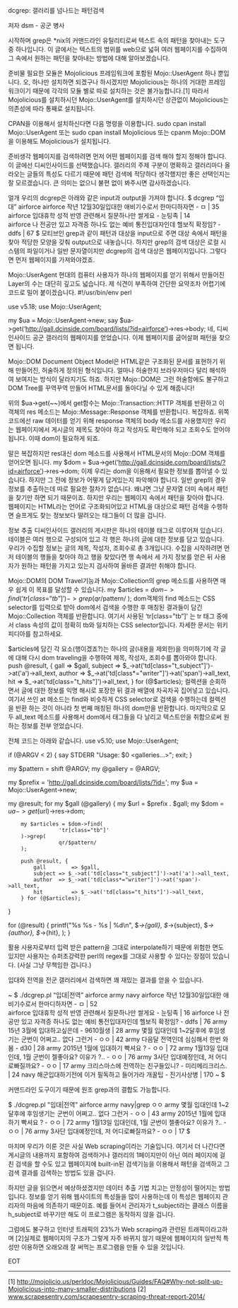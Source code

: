 dcgrep: 갤러리를 넘나드는 패턴검색



저자
        dsm - 공군 병사



시작하며
grep은 *nix의 커맨드라인 유틸리티로써 텍스트 속의 패턴을 찾아내는 도구 중 하나입니다.
이 글에서는 텍스트의 범위를 web으로 넓혀 여러 웹페이지를 수집하여 그 속에서 원하는 패턴을 찾아내는 방법에 대해 알아보겠습니다.



준비물
필요한 모듈은 Mojolicious 프레임워크에 포함된 Mojo::UserAgent 하나 뿐입니다. 오, 하나만 설치하면 되겠구나 하시겠지만 Mojolicious는 하나의 거대한 프레임워크이기 때문에 각각의 모듈 별로 따로 설치하는 것은 불가능합니다.[1]
따라서 Mojolicious를 설치하시던 Mojo::UserAgent를 설치하시던 상관없이 Mojolicious는 의존성에 따라 통째로 설치됩니다. 


CPAN을 이용해서 설치하신다면 다음 명령을 이용합니다.
sudo cpan install Mojo::UserAgent
또는
sudo cpan install Mojolicious
또는
cpanm Mojo::DOM
을 이용해도 Mojolicious가 설치됩니다.



준비생각
웹페이지를 검색하려면 먼저 어떤 웹페이지를 검색 해야 할지 정해야 합니다. 이 글에선 디씨인사이드를 선택했습니다. 갤러리의 주제 구분이 명확하고 갤러리마다 올라오는 글들의 특성도 다르기 때문에 패턴 검색에 적당하다 생각했지만 좋은 선택인지는 잘 모르겠습니다. 큰 의미는 없으니 불편 없이 봐주시면 감사하겠습니다.



얼개
우리의 dcgrep은 아래와 같은 input과 output을 가져야 합니다.
$ dcgrep “입대” airforce
airforce 작년 12월30일입대한 애비기수로서 한마디하자면 - ㅁ | 35                         
airforce 입대휴학 성적 반영 관련해서 질문하나만 쌀게요 - 눈팅족 | 14                          
airforce 나 전공만 있고 자격증 하나도 없는 예비 통전입대자인데 헬보직 확정임? - ddfs | 67
$
모티브인 grep과 같이 패턴과 대상을 input으로 주면 대상 속에서 패턴을 찾아 적당한 모양을 갖춰 output으로 내놓습니다.  하지만 grep의 검색 대상은 로컬 시스템의 파일이거나 일반 문자열이지만 dcgrep의 검색 대상은 웹페이지입니다. 그렇다면 먼저 웹페이지를 가져와야겠죠.



Mojo::UserAgent
현대의 컴퓨터 사용자가 하나의 웹페이지를 얻기 위해서 만들어진 Layer의 수는 대단히 깊고도 넓습니다. 제 식견이 부족하여 간단한 요약조차 어렵기에  코드로 밀어 붙이겠습니다.
#!/usr/bin/env perl


use v5.18;
use Mojo::UserAgent;


my $ua = Mojo::UserAgent->new;
say $ua->get(‘http://gall.dcinside.com/board/lists/?id=airforce’)->res->body;
네, 디씨인사이드 공군 갤러리의 웹페이지를 얻었습니다. 이제 웹페이지를 굽어살펴 패턴을 찾으면 됩니다.



Mojo::DOM
Document Object Model은 HTML같은 구조화된 문서를 표현하기 위해 만들어진, 허술하게 정의된 형식입니다. 얼마나 허술한지 브라우저마다 달리 해석하여 보여지는 방식이 달라지기도 하죠. 하지만 Mojo::DOM은 그런 허술함에도 불구하고 DOM Tree를 꾸역꾸역 만들어 HTML문서를 돌아다닐 수 있게 해줍니다! 


위의 $ua->get(~~)에서 get함수는 Mojo::Transaction::HTTP 객체를 반환하고 이 객체의 res 메소드는 Mojo::Message::Response 객체를 반환합니다. 복잡하죠. 위쪽 코드에선 raw 데이터를 얻기 위해 response 객체의 body 메소드를 사용했지만 우리는 웹페이지에서 게시글의 제목도 찾아야 하고 작성자도 확인해야 되고 조회수도 얻어야 됩니다. 이때 dom이 필요하게 되죠.


말은 복잡하지만 res대신 dom 메소드를 사용해서 HTML문서의 Mojo::DOM 객체를 얻어오면 됩니다.
my $dom = $ua->get(‘http://gall.dcinside.com/board/lists/?id=airforce’)->res->dom;
이제 우리는 dom을 이용해서 필요한 정보를 뽑아낼 수 있습니다. 하지만 그 전에 정보가 어떻게 담겨있는지 파악해야 합니다. 일반 grep의 경우 정보를 추출하는데 따로 필요한 절차가 없습니다. 왜냐면 그냥 문자열 더미 속에서 패턴을 찾기만 하면 되기 때문이죠. 하지만 우리는 웹페이지 속에서 패턴을 찾아야 합니다. 웹페이지는 HTML라는 언어로 구조화되어있고 HTML을 대상으로 패턴 검색을 수행하면 슬프게도 찾는 정보보다 딸려오는 태그들이 더 많을 겁니다.



정보 추출
디씨인사이드 갤러리의 게시판은 하나의 테이블 태그로 이루어져 있습니다.
테이블은 여러 행으로 구성되어 있고 각 행은 하나의 글에 대한 정보를 담고 있습니다.
우리가 수집할 정보는 글의 제목, 작성자, 조회수로 총 3개입니다. 수집을 시작하려면 먼저 테이블의 행들을 찾아야 하고 행을 찾았다면 행 속에서 세 가지 정보를 얻은 뒤 사용자가 원하는 패턴을 가지고 있는지 검사하여 올바른 결과만 취해야 합니다.


Mojo::DOM의 DOM Travel기능과 Mojo::Collection의 grep 메소드를 사용하면 매우 쉽게 이 목표를 달성할 수 있습니다.
my $articles = $dom->find(
    ‘tr[class=”tb”]'
)->grep(
    qr/$pattern/
);
dom객체의 find 메소드는 CSS selector를 입력으로 받아 dom에서 검색을 수행한 후 매칭된 결과들이 담긴 Mojo::Collection 객체를 반환합니다. 여기서 사용된 ‘tr[class=”tb”]' 는 tr 태그 중에서 class 속성의 값이 정확히 tb와 일치하는 CSS selector입니다. 자세한 문서는 위키피디아를 참고하세요.


$articles에 담긴 각 요소(행이겠죠?)는 하나의 글(내용을 제외한)을 의미하기에 각 글에 대해 다시 dom traveling을 수행하여 제목, 작성자, 조회수를 뽑아와야 합니다.
        push @result, {
                    gall        => $gall,
                    subject => $_->at('td[class="t_subject"]')->at('a')->all_text,
                    author  => $_->at('td[class*="writer"]')->at('span')->all_text,
                    hit         => $_->at('td[class="t_hits"]')->all_text,
        } for (@$articles);
컬렉션을 순회하면서 글에 대한 정보를 익명 해시로 포장한 뒤 결과 배열에 차곡차곡 집어넣고 있습니다. 여기서 쓰인 at 메소드는 find와 비슷하게 CSS selector로 검색을 수행하는데 컬렉션을 반환 하는 것이 아니라 첫 번째 매칭된 하나의 dom만을 반환합니다. 마지막으로 모두 all_text 메소드를 사용해서 dom에서 태그들을 다 날리고 텍스트만을 취함으로써 원하는 정보를 전부 얻었습니다.


전체 코드는 아래와 같습니다.
use v5.10;
use Mojo::UserAgent;
 
if (@ARGV < 2) {
        say STDERR "Usage: $0 <pattern> <galleries...>";
        exit;
}
 
my $pattern = shift @ARGV;
my @gallery = @ARGV;
 
my $prefix = 'http://gall.dcinside.com/board/lists/?id=';
my $ua = Mojo::UserAgent->new;
 
my @result;
for my $gall (@gallery) {
        my $url = $prefix . $gall;
        my $dom = $ua->get($url)->res->dom;
 
        my $articles = $dom->find(
                    'tr[class="tb"]'
        )->grep(
                    qr/$pattern/
        );
 
        push @result, {
            gall        => $gall,
            subject => $_->at('td[class="t_subject"]')->at('a')->all_text,
            author  => $_->at('td[class*="writer"]')->at('span')->all_text,
            hit         => $_->at('td[class="t_hits"]')->all_text,
        } for (@$articles);
}
 
for (@result) {
        printf("%s %s - %s | %d\n",
            $_->{gall},
            $_->{subject},
            $_->{author},
            $_->{hit},
        );
}



활용
사용자로부터 입력 받은 pattern을 그대로 interpolate하기 때문에 위험한 면도 있지만 사용자는 슈퍼초강력한 perl의 regex를 그대로 사용할 수 있다는 장점이 있습니다. (사실 그냥 무책임한 겁니다.) 


입대와 전역을 전군 갤러리에서 검색하면 꽤 재밌는 결과를 얻을 수 있습니다.


~ $ ./dcgrep.pl “입대|전역” airforce army navy
airforce 작년 12월30일입대한 애비기수로서 한마디하자면 - ㅁ | 52                          
airforce 입대휴학 성적 반영 관련해서 질문하나만 쌀게요 - 눈팅족 | 16
airforce 나 전공만 있고 자격증 하나도 없는 예비 통전입대자인데 헬보직 확정임? - ddfs | 76
army 15년 3월에 입대하고싶은데 - 9610월생 | 28
army 몇월 입대인데 1~2달후에 후임생기는 군번이 어쩌고.. 없다 그런거 - ㅇㅇ | 42
army 다음달 전역인데 심심해서 한번 와봄 - d30 | 28
army 2015년 1월에 입대하기 빡셔요 ? - ㅇㅇ | 72
army 1월13일 입대인데, 1월 군번이 젤좋아요? 이유가 ?.. - ㅇㅇ | 76
army 3사단 입대예정인데, 저 어디로빠질까요? - ㅇㅇ | 17
army 크리스마스에 전역하는 친구들있니? - 미리메리크리스. | 24
navy 해군입대하기전에 이거 필독하고 들어가라 개꿀팁 - 진기사상병 | 170
~ $


커맨드라인 도구이기 때문에 원조 grep과의 결합도 가능합니다.


$ ./dcgrep.pl "입대|전역" airforce army navy|grep ㅇㅇ
army 몇월 입대인데 1~2달후에 후임생기는 군번이 어쩌고.. 없다 그런거 - ㅇㅇ | 43
army 2015년 1월에 입대하기 빡셔요 ? - ㅇㅇ | 72
army 1월13일 입대인데, 1월 군번이 젤좋아요? 이유가 ?.. - ㅇㅇ | 76
army 3사단 입대예정인데, 저 어디로빠질까요? - ㅇㅇ | 17
$



마치며
우리가 이룬 것은 사실 Web scraping이라는 기술입니다. 여기서 더 나간다면 게시글의 내용까지 포함하여 검색하거나 갤러리의 1페이지만이 아닌 여러 페이지에 걸친 검색을 할 수도 있고 웹페이지에 built-in된 검색기능을 이용해서 패턴을 검색하고 그 검색 결과를 검색하는 방법도 있을 겁니다.


하지만 글을 읽으면서 예상하셨겠지만 데이터 추출 기법 치고는 안정성이 떨어지는 방법입니다. 정보를 얻기 위해 웹사이트의 특성들을 많이 사용하는데 이 특성은 웹페이지 관리자의 마음에 의존하기 때문이죠. 예를 들어서 관리자가 t_subject라는 클래스 이름을 h_subject로 바꾸기만 해도 이 프로그램은 동작하지 않을 겁니다.


그럼에도 불구하고 인터넷 트래픽의 23%가 Web scraping과 관련된 트래픽이라고하며 [2]실제로 웹페이지의 구조가 그렇게 자주 바뀌지 않기 때문에 웹페이지의 일반적 특성만 이용하면 오래오래 잘 써먹는 프로그램을 만들 수 있을 것입니다.


EOT








________________
[1] http://mojolicio.us/perldoc/Mojolicious/Guides/FAQ#Why-not-split-up-Mojolicious-into-many-smaller-distributions
[2] www.scrapesentry.com/scrapesentry-scraping-threat-report-2014/